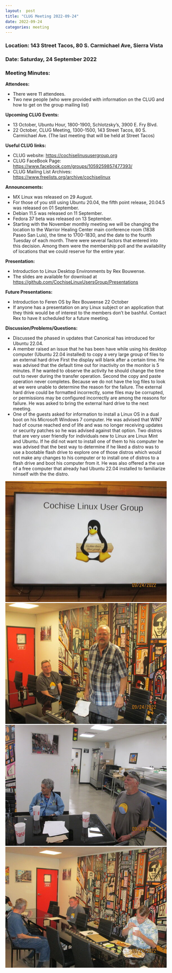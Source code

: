 ```yaml
---
layout:  post
title: "CLUG Meeting 2022-09-24"
date: 2022-09-24
categories: meeting
---
```


### Location: 143 Street Tacos, 80 S. Carmichael Ave, Sierra Vista

### Date: Saturday, 24 September 2022
### Meeting Minutes:

**Attendees:** 
 * There were 11 attendees.  
 * Two new people (who were provided with information on the CLUG and how to get on the group mailing list)

**Upcoming CLUG Events:**
 * 13 October, Ubuntu Hour, 1800-1900, Schlotzsky’s, 3900 E. Fry Blvd.
 * 22 October, CLUG Meeting, 1300-1500, 143 Street Tacos, 80 S. Carmichael Ave. (The last meeting that will be held at Street Tacos)

**Useful CLUG links:**
 * CLUG website:  https://cochiselinususergroup.org
 * CLUG FaceBook Page:  https://www.facebook.com/groups/1059259857477393/
 * CLUG Mailing List Archives:  https://www.freelists.org/archive/cochiselinux

**Announcements:**
 * MX Linux was released on 29 August.
 * For those of you still using Ubuntu 20.04,  the fifth point release, 20.04.5 was released on 01 September.
 * Debian 11.5 was released on 11 September.
 * Fedora 37 beta was released on 13 September.
 * Starting with the November monthly meeting we will be changing the location to the Warrior Healing Center main conference room (1838 Paseo San Luis),  the time to 1700-1830, and the date to the fourth Tuesday of each month.  There were several factors that entered into this decision.  Among them were the membership poll and the availability of locations that we could reserve for the entire year.

**Presentation:**
 * Introduction to Linux Desktop Environments by Rex Bouwense.  
 * The slides are available for download at https://github.com/CochiseLinuxUsersGroup/Presentations

**Future Presentations:**
 * Introduction to Feren OS by Rex Bouwense 22 October
 * If anyone has a presentation on any Linux subject or an application that they think would be of interest to the members don’t be bashful.  Contact Rex to have it scheduled for a future meeting.

**Discussion/Problems/Questions:**
 * Discussed the phased in updates that Canonical has introduced for Ubuntu 22.04.
 * A member raised an issue that he has been have while using his desktop computer (Ubuntu 22.04 installed) to copy a very large group of files to an external hard drive  First the display will blank after a certain time.  He was advised that the default time out for inactivity on the monitor is 5 minutes.  If he wanted to observe the activity he should change the time out to never during the transfer operation.  Second the copy and paste operation never completes. Because we do not have the log files to look at we were unable to determine the reason for the failure.  The external hard drive could be formatted incorrectly, some files may be corrupted, or permissions may be configured incorrectly are among the reasons for failure.  He was asked to bring the external hard drive to the next meeting.
 * One of the guests asked for information to install a Linux OS in a dual boot on his Microsoft Windows 7 computer.  He was advised that WIN7 had of course reached end of life and was no longer receiving updates or security patches so he was advised against that option.  Two distros that are very user friendly for individuals new to Linux are Linux Mint and Ubuntu.  If he did not want to install one of them to his computer he was advised that the best way to determine if he liked a distro was to use a bootable flash drive to explore one of those distros which would not make any changes to his computer or to install one of distros to a flash drive and boot his computer from it.  He was also offered a the use of a free computer that already had Ubuntu 22.04 installed to familiarize himself with the the distro.

![alt text](https://raw.githubusercontent.com/CochiseLinuxUsersGroup/CochiseLinuxUsersGroup.github.io/master/images2/rsz_clug_meeting_2022-09-24_1.jpg)
![alt text](https://raw.githubusercontent.com/CochiseLinuxUsersGroup/CochiseLinuxUsersGroup.github.io/master/images2/rsz_clug_meeting_2022-09-24_3.jpg)
![alt text](https://raw.githubusercontent.com/CochiseLinuxUsersGroup/CochiseLinuxUsersGroup.github.io/master/images2/rsz_clug_meeting_2022-09-24_4.jpg)
![alt text](https://raw.githubusercontent.com/CochiseLinuxUsersGroup/CochiseLinuxUsersGroup.github.io/master/images2/rsz_clug_meeting_2022-09-24_6.jpg)
